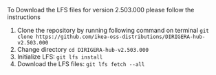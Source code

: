 To Download the LFS files for version 2.503.000 please follow the instructions

1. Clone the repository by running following command on terminal `git clone https://github.com/ikea-oss-distributions/DIRIGERA-hub-v2.503.000`
2. Change directory `cd DIRIGERA-hub-v2.503.000`
3. Initialize LFS: `git lfs install`
4. Download the LFS files: `git lfs fetch --all`
